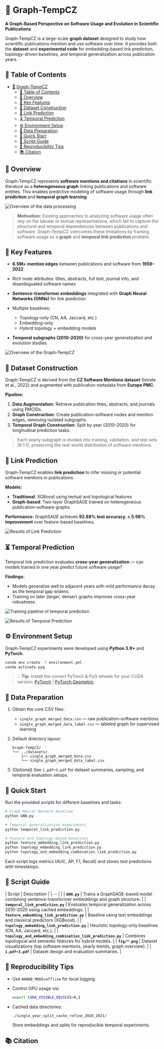 # 🧠 Graph-TempCZ

**A Graph-Based Perspective on Software Usage and Evolution in Scientific Publications**

Graph-TempCZ is a large-scale **graph dataset** designed to study how scientific publications mention and use software over time.
It provides both the **dataset** and **experimental code** for embedding-based link prediction, topology-driven baselines, and temporal generalization across publication years.



## 📑 Table of Contents

- [🧠 Graph-TempCZ](#-graph-tempcz)
  - [📑 Table of Contents](#-table-of-contents)
  - [🧩 Overview](#-overview)
  - [🚀 Key Features](#-key-features)
  - [🧱 Dataset Construction](#-dataset-construction)
  - [🔗 Link Prediction](#-link-prediction)
  - [⏳ Temporal Prediction](#-temporal-prediction)
  - [⚙️ Environment Setup](#️-environment-setup)
  - [📂 Data Preparation](#-data-preparation)
  - [🚀 Quick Start](#-quick-start)
  - [📜 Script Guide](#-script-guide)
  - [🔁 Reproducibility Tips](#-reproducibility-tips)
  - [📚 Citation](#-citation)



## 🧩 Overview

Graph-TempCZ represents **software mentions and citations** in scientific literature as a **heterogeneous graph** linking publications and software entities.
This enables predictive modeling of software usage through **link prediction** and **temporal graph learning**.

![Overview of the data processing](./fig/fig2.png)

> **Motivation:**
> Existing approaches to analyzing software usage often rely on flat tabular or textual representations, which fail to capture the structural and temporal dependencies between publications and software.
> Graph-TempCZ overcomes these limitations by framing software usage as a **graph** and **temporal link prediction** problem.



## 🚀 Key Features

* **6.5M+ mention edges** between publications and software from **1959–2022**
* Rich node attributes: titles, abstracts, full text, journal info, and disambiguated software names
* **Sentence-transformer embeddings** integrated with **Graph Neural Networks (GNNs)** for link prediction
* Multiple baselines:

  * Topology-only (CN, AA, Jaccard, etc.)
  * Embedding-only
  * Hybrid topology + embedding models
* **Temporal subgraphs (2010–2020)** for cross-year generalization and evolution studies

![Overview of the Graph-TempCZ](./fig/fig4.png)



## 🧱 Dataset Construction

Graph-TempCZ is derived from the **CZ Software Mentions dataset** (Istrate et al., 2022) and augmented with publication metadata from **Europe PMC**.

**Pipeline:**

1. **Data Augmentation:** Retrieve publication titles, abstracts, and journals using PMCIDs.
2. **Graph Construction:** Create publication–software nodes and mention edges, removing isolated subgraphs.
3. **Temporal Graph Construction:** Split by year (2010–2020) for longitudinal prediction tasks.

<!-- ![Overview of data processing](./fig/fig2.png) -->

> Each yearly subgraph is divided into training, validation, and test sets (8:1:1), preserving the real-world distribution of software mentions.



## 🔗 Link Prediction

Graph-TempCZ enables **link prediction** to infer missing or potential software mentions in publications.

**Models:**

* **Traditional**: XGBoost using textual and topological features
* **Graph-based**: Two-layer GraphSAGE trained on heterogeneous publication–software graphs

**Performance:**
GraphSAGE achieves **92.88% test accuracy**, a **5.98% improvement** over feature-based baselines.

![Results of Link Prediction](./fig/fig6.png)



## ⏳ Temporal Prediction

Temporal link prediction evaluates **cross-year generalization** — can models trained in one year predict future software usage?

**Findings:**

* Models generalize well to adjacent years with mild performance decay as the temporal gap widens.
* Training on later (larger, denser) graphs improves cross-year robustness.

![Training pipeline of temporal prediction](./fig/fig3.png)
<!-- ![Overview of temporal subgraph](./fig/fig5.png) -->
![Results of Temporal Prediction](./fig/fig7.png)



## ⚙️ Environment Setup

Graph-TempCZ experiments were developed using **Python 3.9+** and **PyTorch**.

```bash
conda env create -f environment.yml
conda activate pyg
```

> 💡 **Tip:**
> Install the correct PyTorch & PyG wheels for your CUDA version:
> [PyTorch](https://pytorch.org) | [PyTorch Geometric](https://pytorch-geometric.readthedocs.io)



## 📂 Data Preparation

1. Obtain the core CSV files:

   * `single_graph_merged_data.csv` — raw publication–software mentions
   * `single_graph_merged_data_label.csv` — labeled graph for supervised learning
2. Default directory layout:

   ```
   Graph-TempCZ/
   └── ../datasets/
       ├── single_graph_merged_data.csv
       └── single_graph_merged_data_label.csv
   ```
3. (Optional) See `1.pdf`–`3.pdf` for dataset summaries, sampling, and temporal evaluation setups.



## 🚀 Quick Start

Run the provided scripts for different baselines and tasks:

```bash
# Graph Neural Network baseline
python GNN.py

# Temporal generalization experiments
python temporal_link_prediction.py

# Feature and topology-based baselines
python feature_embedding_link_prediction.py
python topology_embedding_link_prediction.py
python topology_and_embedding_combination_link_prediction.py
```

Each script logs metrics (AUC, AP, F1, Recall) and stores test predictions with timestamps.



## 📜 Script Guide

| Script                                                      | Description                                                                                   |
| -- |  |
| **`GNN.py`**                                                | Trains a GraphSAGE-based model combining sentence-transformer embeddings and graph structure. |
| **`temporal_link_prediction.py`**                           | Evaluates temporal generalization across 2010–2020 using cached embeddings.                   |
| **`feature_embedding_link_prediction.py`**                  | Baseline using text embeddings and classical predictors (XGBoost).                            |
| **`topology_embedding_link_prediction.py`**                 | Heuristic topology-only baselines (CN, AA, Jaccard, etc.).                                    |
| **`topology_and_embedding_combination_link_prediction.py`** | Combines topological and semantic features for hybrid models.                                 |
| **`fig/*.png`**                                             | Dataset visualizations (top software mentions, yearly trends, graph overview).                |
| **`1.pdf`–`3.pdf`**                                         | Dataset design and evaluation summaries.                                                      |



## 🔁 Reproducibility Tips

* Use `WANDB_MODE=offline` for local logging.
* Control GPU usage via:

  ```bash
  export CUDA_VISIBLE_DEVICES=0,1
  ```
* Cached data directories:

  ```
  ./single_year_split_cache_refine_2020_2021/
  ```

  Store embeddings and splits for reproducible temporal experiments.



## 📚 Citation